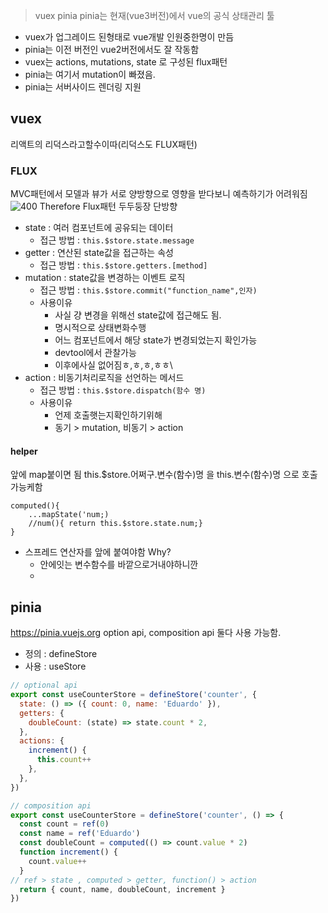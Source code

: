 
>vuex pinia 
>pinia는 현재(vue3버전)에서 vue의 공식 상태관리 툴

- vuex가 업그레이드 된형태로 vue개발 인원중한명이 만듬
- pinia는 이전 버전인 vue2버전에서도 잘 작동함
- vuex는 actions, mutations, state 로 구성된 flux패턴
- pinia는 여기서 mutation이 빠졌음.
- pinia는 서버사이드 렌더링 지원

## vuex
리액트의 리덕스라고할수이따(리덕스도 FLUX패턴)
### FLUX
MVC패턴에서 모델과 뷰가 서로 양방향으로 영향을 받다보니
예측하기가 어려워짐 
![400](Pasted%20image%2020240702095610.png)
Therefore Flux패턴 두두둥장
단방향

- state : 여러 컴포넌트에 공유되는 데이터
	- 접근 방법 : `this.$store.state.message`
- getter : 연산된 state값을 접근하는 속성
	- 접근 방법 :  `this.$store.getters.[method]`
- mutation : state값을 변경하는 이벤트 로직
	- 접근 방법 : `this.$store.commit("function_name",인자)`
	- 사용이유
		- 사실 걍 변경을 위해선 state값에 접근해도 됨.
		- 명시적으로 상태변화수행
		- 어느 컴포넌트에서 해당 state가 변경되었는지 확인가능
		- devtool에서 관찰가능
		- 이후에사실 없어짐ㅎ,ㅎ,ㅎ,ㅎㅎ\
- action : 비동기처리로직을 선언하는 메서드
	- 접근 방법 : `this.$store.dispatch(함수 명)`
	- 사용이유
		- 언제 호출햇는지확인하기위해
		- 동기 > mutation, 비동기 > action
#### helper
앞에 map붙이면 됨
this.$store.어쩌구.변수(함수)명
을 this.변수(함수)명
으로 호출 가능케함
```
computed(){
	...mapState('num;)
	//num(){ return this.$store.state.num;}
}

```

- 스프레드 연산자를 앞에 붙여야함 Why?
	- 안에잇는 변수함수를 바깥으로거내야하니깐
	- 


## pinia
https://pinia.vuejs.org
option api, composition api 둘다 사용 가능함. 
- 정의 : defineStore
- 사용 : useStore

```js
// optional api
export const useCounterStore = defineStore('counter', {
  state: () => ({ count: 0, name: 'Eduardo' }),
  getters: {
    doubleCount: (state) => state.count * 2,
  },
  actions: {
    increment() {
      this.count++
    },
  },
})

// composition api
export const useCounterStore = defineStore('counter', () => {
  const count = ref(0)
  const name = ref('Eduardo')
  const doubleCount = computed(() => count.value * 2)
  function increment() {
    count.value++
  }
// ref > state , computed > getter, function() > action
  return { count, name, doubleCount, increment }
})
```

